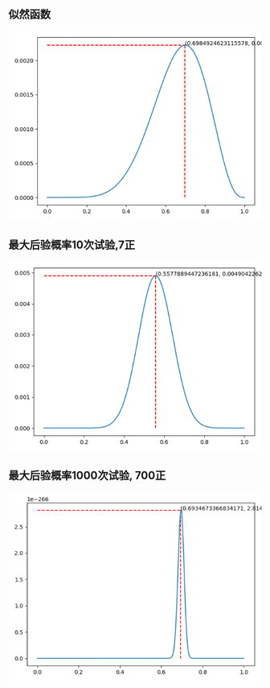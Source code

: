 ## 似然函数
![](./myplot.png)
## 最大后验概率10次试验,7正
![](./myplot2.png)
## 最大后验概率1000次试验, 700正
![](./myplot3.png)

